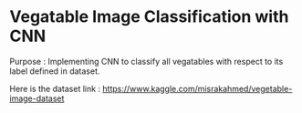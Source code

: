 # Vegatable Image Classification with CNN

Purpose :
    Implementing CNN to classify all vegatables with respect to its label defined in dataset.
    
Here is the dataset link : https://www.kaggle.com/misrakahmed/vegetable-image-dataset
